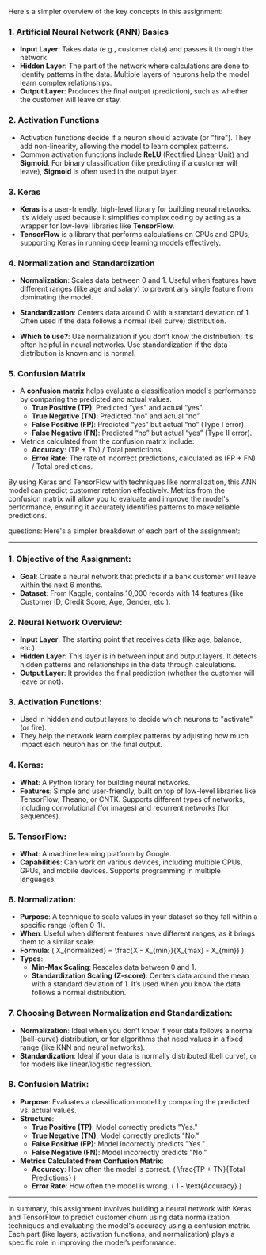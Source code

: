 Here's a simpler overview of the key concepts in this assignment:

### 1. **Artificial Neural Network (ANN) Basics**
   - **Input Layer**: Takes data (e.g., customer data) and passes it through the network.
   - **Hidden Layer**: The part of the network where calculations are done to identify patterns in the data. Multiple layers of neurons help the model learn complex relationships.
   - **Output Layer**: Produces the final output (prediction), such as whether the customer will leave or stay.

### 2. **Activation Functions**
   - Activation functions decide if a neuron should activate (or "fire"). They add non-linearity, allowing the model to learn complex patterns.
   - Common activation functions include **ReLU** (Rectified Linear Unit) and **Sigmoid**. For binary classification (like predicting if a customer will leave), **Sigmoid** is often used in the output layer.

### 3. **Keras**
   - **Keras** is a user-friendly, high-level library for building neural networks. It’s widely used because it simplifies complex coding by acting as a wrapper for low-level libraries like **TensorFlow**.
   - **TensorFlow** is a library that performs calculations on CPUs and GPUs, supporting Keras in running deep learning models effectively.

### 4. **Normalization and Standardization**
   - **Normalization**: Scales data between 0 and 1. Useful when features have different ranges (like age and salary) to prevent any single feature from dominating the model.
   - **Standardization**: Centers data around 0 with a standard deviation of 1. Often used if the data follows a normal (bell curve) distribution. 

   - **Which to use?**: Use normalization if you don’t know the distribution; it’s often helpful in neural networks. Use standardization if the data distribution is known and is normal.

### 5. **Confusion Matrix**
   - A **confusion matrix** helps evaluate a classification model's performance by comparing the predicted and actual values.
     - **True Positive (TP)**: Predicted “yes” and actual “yes”.
     - **True Negative (TN)**: Predicted “no” and actual “no”.
     - **False Positive (FP)**: Predicted “yes” but actual “no” (Type I error).
     - **False Negative (FN)**: Predicted “no” but actual “yes” (Type II error).
   - Metrics calculated from the confusion matrix include:
     - **Accuracy**: (TP + TN) / Total predictions.
     - **Error Rate**: The rate of incorrect predictions, calculated as (FP + FN) / Total predictions.

By using Keras and TensorFlow with techniques like normalization, this ANN model can predict customer retention effectively. Metrics from the confusion matrix will allow you to evaluate and improve the model's performance, ensuring it accurately identifies patterns to make reliable predictions.

questions:
Here's a simpler breakdown of each part of the assignment:

---

### 1. **Objective of the Assignment:**
   - **Goal**: Create a neural network that predicts if a bank customer will leave within the next 6 months.
   - **Dataset**: From Kaggle, contains 10,000 records with 14 features (like Customer ID, Credit Score, Age, Gender, etc.).

### 2. **Neural Network Overview:**
   - **Input Layer**: The starting point that receives data (like age, balance, etc.).
   - **Hidden Layer**: This layer is in between input and output layers. It detects hidden patterns and relationships in the data through calculations.
   - **Output Layer**: It provides the final prediction (whether the customer will leave or not).

### 3. **Activation Functions:**
   - Used in hidden and output layers to decide which neurons to "activate" (or fire).
   - They help the network learn complex patterns by adjusting how much impact each neuron has on the final output.

### 4. **Keras**:
   - **What**: A Python library for building neural networks.
   - **Features**: Simple and user-friendly, built on top of low-level libraries like TensorFlow, Theano, or CNTK. Supports different types of networks, including convolutional (for images) and recurrent networks (for sequences).

### 5. **TensorFlow**:
   - **What**: A machine learning platform by Google.
   - **Capabilities**: Can work on various devices, including multiple CPUs, GPUs, and mobile devices. Supports programming in multiple languages.

### 6. **Normalization**:
   - **Purpose**: A technique to scale values in your dataset so they fall within a specific range (often 0-1).
   - **When**: Useful when different features have different ranges, as it brings them to a similar scale.
   - **Formula**: \( X_{normalized} = \frac{X - X_{min}}{X_{max} - X_{min}} \)
   - **Types**:
     - **Min-Max Scaling**: Rescales data between 0 and 1.
     - **Standardization Scaling (Z-score)**: Centers data around the mean with a standard deviation of 1. It’s used when you know the data follows a normal distribution.

### 7. **Choosing Between Normalization and Standardization**:
   - **Normalization**: Ideal when you don’t know if your data follows a normal (bell-curve) distribution, or for algorithms that need values in a fixed range (like KNN and neural networks).
   - **Standardization**: Ideal if your data is normally distributed (bell curve), or for models like linear/logistic regression.

### 8. **Confusion Matrix**:
   - **Purpose**: Evaluates a classification model by comparing the predicted vs. actual values.
   - **Structure**:
     - **True Positive (TP)**: Model correctly predicts "Yes."
     - **True Negative (TN)**: Model correctly predicts "No."
     - **False Positive (FP)**: Model incorrectly predicts "Yes."
     - **False Negative (FN)**: Model incorrectly predicts "No."
   - **Metrics Calculated from Confusion Matrix**:
     - **Accuracy**: How often the model is correct. \( \frac{TP + TN}{Total Predictions} \)
     - **Error Rate**: How often the model is wrong. \( 1 - \text{Accuracy} \)

--- 

In summary, this assignment involves building a neural network with Keras and TensorFlow to predict customer churn using data normalization techniques and evaluating the model's accuracy using a confusion matrix. Each part (like layers, activation functions, and normalization) plays a specific role in improving the model’s performance.
